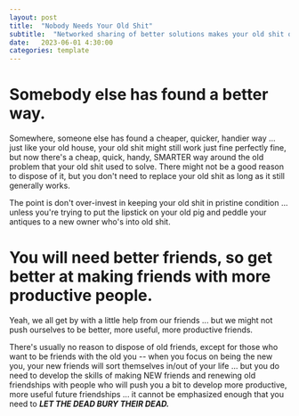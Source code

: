```yaml
---
layout: post
title:  "Nobody Needs Your Old Shit"
subtitle:  "Networked sharing of better solutions makes your old shit obsolete"
date:   2023-06-01 4:30:00
categories: template
---
```



# Somebody else has found a better way.

Somewhere, someone else has found a cheaper, quicker, handier way ... just like your old house, your old shit might still work just fine perfectly fine, but now there's a cheap, quick, handy, SMARTER way around the old problem that your old shit used to solve.  There might not be a good reason to dispose of it, but you don't need to replace your old shit as long as it still generally works. 

The point is don't over-invest in keeping your old shit in pristine condition ... unless you're trying to put the lipstick on your old pig and peddle your antiques to a new owner who's into old shit.

# You will need better friends, so get better at making friends with more productive people.

Yeah, we all get by with a little help from our friends ... but we might not push ourselves to be better, more useful, more productive friends.

There's usually no reason to dispose of old friends, except for those who want to be friends with the old you -- when you focus on being the new you, your new friends will sort themselves in/out of your life ... but you do need to develop the skills of making NEW friends and renewing old friendships with people who will push you a bit to develop more productive, more useful future friendships ... it cannot be emphasized enough that you need to ***LET THE DEAD BURY THEIR DEAD.***